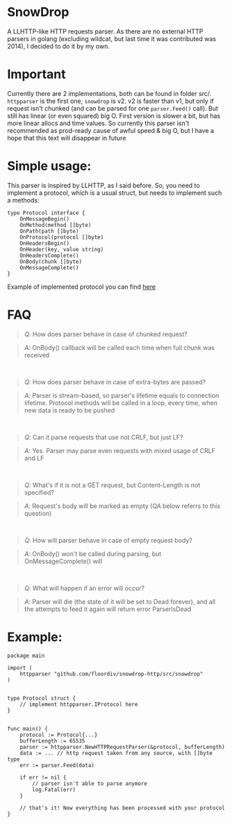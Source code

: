 # SnowDrop
A LLHTTP-like HTTP requests parser. As there are no external HTTP parsers in golang (excluding wildcat, but last time it was contributed was 2014), I decided to do it by my own.

# Important
Currently there are 2 implementations, both can be found in folder src/. `httpparser` is the first one, `snowdrop` is v2. v2 is faster than v1, but only if request isn't chunked (and can be parsed for one `parser.Feed()` call). But still has linear (or even squared) big O. First version is slower a bit, but has more linear allocs and time values. So currently this parser isn't recommended as prod-ready cause of awful speed & big O, but I have a hope that this text will disappear in future

# Simple usage:
This parser is inspired by LLHTTP, as I said before. So, you need to implement a protocol, which is a usual struct, but needs to implement such a methods:

```
type Protocol interface {
	OnMessageBegin()
	OnMethod(method []byte)
	OnPath(path []byte)
	OnProtocol(protocol []byte)
	OnHeadersBegin()
	OnHeader(key, value string)
	OnHeadersComplete()
	OnBody(chunk []byte)
	OnMessageComplete()
}
```

Example of implemented protocol you can find [here](https://github.com/floordiv/snowdrop-http/blob/master/tests/parser_test.go#L9)

# FAQ
> *Q*: How does parser behave in case of chunked request?

> *A*: OnBody() callback will be called each time when full chunk was received

<br>

> *Q*: How does parser behave in case of extra-bytes are passed?

> *A*: Parser is stream-based, so parser's lifetime equals to connection lifetime. Protocol methods will be called in a loop, every time, when new data is ready to be pushed

<br>

> *Q*: Can it parse requests that use not CRLF, but just LF?

> *A*: Yes. Parser may parse even requests with mixed usage of CRLF and LF

<br>

> *Q*: What's if it is not a GET request, but Content-Length is not specified?

> *A*: Request's body will be marked as empty (QA below referrs to this question)

<br>

> *Q*: How will parser behave in case of empty request body?

> *A*: OnBody() won't be called during parsing, but OnMessageComplete() will

<br>

> *Q*: What will happen if an error will occur?

> *A*: Parser will die (the state of it will be set to Dead forever), and all the attempts to feed it again will return error ParserIsDead

# Example:

```golang
package main

import (
	httpparser "github.com/floordiv/snowdrop-http/src/snowdrop"
)


type Protocol struct {
	// implement httpparser.IProtocol here
}


func main() {
	protocol := Protocol{...}
	bufferLength := 65535
	parser := httpparser.NewHTTPRequestParser(&protocol, bufferLength)
	data := ... // http request taken from any source, with []byte type
	err := parser.Feed(data)
	
	if err != nil {
		// parser isn't able to parse anymore
		log.Fatal(err)
	}
	
	// that's it! Now everything has been processed with your protocol
}
```
